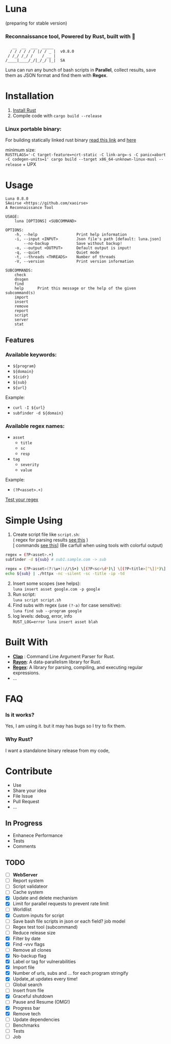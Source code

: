 # Luna 
(preparing for stable version)
### **Reconnaissance** tool, Powered by **Rust**, built with 💖  

```
   __  __  ___  _____ 
  / / / / / / |/ / _ |  v0.8.0
 / /_/ /_/ /    / __ |        
/____|____/_/|_/_/ |_|  SA    

```
 
Luna can run any bunch of bash scripts in **Parallel**, collect results, save them as JSON format and find them with **Regex**.


# Installation   
1. [Install Rust](https://www.rust-lang.org/tools/install)
2. Compile code with `cargo build --release`   

### Linux portable binary:
For building statically linked rust binary [read this link](https://blog.davidvassallo.me/2021/06/10/lessons-learned-building-statically-linked-rust-binaries-openssl/) and [here](https://doc.rust-lang.org/reference/linkage.html#static-and-dynamic-c-runtimes)

minimum size:  
`RUSTFLAGS='-C target-feature=+crt-static -C link-arg=-s -C panic=abort -C codegen-units=1' cargo build --target x86_64-unknown-linux-musl --release` + UPX

# Usage

```
Luna 0.8.0
SAoirse <https://github.com/xaoirse>
A Reconnaissance Tool

USAGE:
    luna [OPTIONS] <SUBCOMMAND>

OPTIONS:
    -h, --help                 Print help information
    -i, --input <INPUT>        Json file's path [default: luna.json]
        --no-backup            Save without backup!
    -o, --output <OUTPUT>      Default output is input!
    -q, --quiet                Quiet mode
    -t, --threads <THREADS>    Number of threads
    -V, --version              Print version information

SUBCOMMANDS:
    check     
    dnsgen    
    find      
    help      Print this message or the help of the given subcommand(s)
    import    
    insert    
    remove    
    report    
    script    
    server    
    stat
```
## Features
### <a name="available-keywords"> </a>Available keywords:
- `${program}`
- `${domain}`
- `${cidr}`
- `${sub}`
- `${url}`

Example:
- `curl -I ${url}`
- `subfinder -d ${domain}`

### <a name="regex-names"> </a>Available regex names:
- `asset`
    - `title`
    - `sc`
    - `resp`
- `tag`
    - `severity`
    - `value`

Example:
- `(?P<asset>.+)`  

[Test your regex](https://rustexp.lpil.uk/)

# Simple Using
1. Create script file like `script.sh`:  
( regex for parsing results [see this](#regex-names) )  
[ commands [see this](#available-keywords)]
(Be carfull when using tools with colorful output)
```bash
regex = (?P<asset>.+)
subfinder -d ${sub} # sub1.sample.com -> sub

regex = (?P<asset>(?:\w+)://\S+) \[(?P<sc>\d*)\] \[(?P<title>[^\]]*)\] \[(?P<tag>[^\]]*)\]
echo ${sub} | ./httpx -nc -silent -sc -title -ip -td 
```
2. Insert some scopes (see helps):  
`luna insert asset google.com -p google`
3. Run script:  
`luna script script.sh`  
4. Find subs with regex (use `(?-a)` for case sensitive):  
`luna find sub --program google`
5. log levels: debug, error, info  
`RUST_LOG=error luna insert asset blah`


# Built With
- [**Clap**](https://github.com/clap-rs/clap)
: Command Line Argument Parser for Rust.
- [**Rayon**](https://github.com/rayon-rs/rayon): A data-parallelism library for Rust.
- [**Regex**](https://github.com/rust-lang/regex
): A library for parsing, compiling, and executing regular expressions.
- ...

# FAQ
### Is it works?
Yes, I am using it. but it may has bugs so I try to fix them.
### Why Rust?
I want a standalone binary release from my code,


# Contribute
- Use
- Share your idea
- File Issue
- Pull Request
- ...

## In Progress
- Enhanece Performance
- Tests
- Comments


## TODO
- [ ] **WebServer**  
- [ ] Report system  
- [ ] Script validateor  
- [ ] Cache system  
- [x] Update and delete mechanism  
- [x] Limit for parallel requests to prevent rate limit  
- [ ] Worldlist
- [x] Custom inputs for script
- [ ] Save bash file scripts in json or each field? job model
- [ ] Regex test tool (subcommand)
- [ ] Reduce release size
- [x] Filter by date
- [x] Find -vvv flags
- [ ] Remove all clones  
- [x] No-backup flag
- [x] Label or tag for vulnerabilities   
- [x] Import file
- [x] Number of urls, subs and ... for each program stringify
- [x] Update_at updates every time!
- [ ] Global search
- [ ] Insert from file
- [x] Graceful shutdown
- [ ] Pause and Resume (OMG!)
- [x] Progress bar
- [x] Remove tech
- [ ] Update dependencies
- [ ] Benchmarks
- [ ] Tests
- [ ] Job